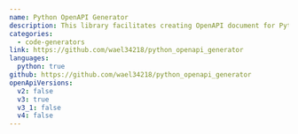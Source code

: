 ```yaml
---
name: Python OpenAPI Generator
description: This library facilitates creating OpenAPI document for Python projects.
categories:
  - code-generators
link: https://github.com/wael34218/python_openapi_generator
languages:
  python: true
github: https://github.com/wael34218/python_openapi_generator
openApiVersions:
  v2: false
  v3: true
  v3_1: false
  v4: false
---
```

